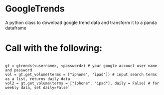 # GoogleTrends
A python class to download google trend data and transform it to a panda dataframe

# Call with the following:

```from google_trends import gtrends

gt = gtrends(<username>, <password>) # your google account user name and password
vol = gt.get_volume(terms = ["iphone", "ipad"]) # input search terms as a list, returns daily data
vol2 = gt.get_volume(terms = ["iphone", "ipad"], daily = False) # for weekly data, set daily=False```
